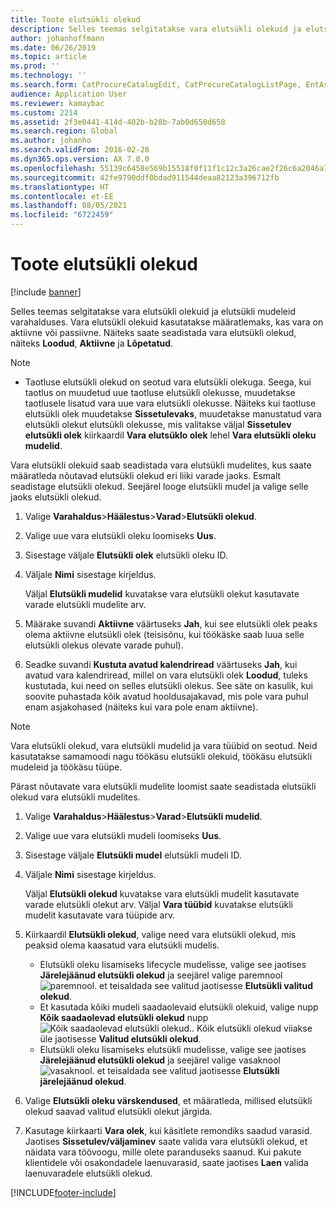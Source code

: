 ```yaml
---
title: Toote elutsükli olekud
description: Selles teemas selgitatakse vara elutsükli olekuid ja elutsükli mudeleid varahalduses.
author: johanhoffmann
ms.date: 06/26/2019
ms.topic: article
ms.prod: ''
ms.technology: ''
ms.search.form: CatProcureCatalogEdit, CatProcureCatalogListPage, EntAssetLifecycleModelStateNext, EntAssetObjectLifecycleState, EntAssetLifecycleStateUpdate, EntAssetObjectLifecycleModel
audience: Application User
ms.reviewer: kamaybac
ms.custom: 2214
ms.assetid: 2f3e0441-414d-402b-b28b-7ab0d650d658
ms.search.region: Global
ms.author: johanho
ms.search.validFrom: 2016-02-28
ms.dyn365.ops.version: AX 7.0.0
ms.openlocfilehash: 55139c6458e569b15518f0f11f1c12c3a26cae2f26c6a2046a7ebdc1277cb144
ms.sourcegitcommit: 42fe9790ddf0bdad911544deaa82123a396712fb
ms.translationtype: HT
ms.contentlocale: et-EE
ms.lasthandoff: 08/05/2021
ms.locfileid: "6722459"
---
```

# <a name="asset-lifecycle-states"></a>Toote elutsükli olekud

[!include [banner](../../includes/banner.md)]

 

Selles teemas selgitatakse vara elutsükli olekuid ja elutsükli mudeleid varahalduses. Vara elutsükli olekuid kasutatakse määratlemaks, kas vara on aktiivne või passiivne. Näiteks saate seadistada vara elutsükli olekud, näiteks **Loodud**, **Aktiivne** ja **Lõpetatud**.

> [!NOTE]
> - Taotluse elutsükli olekud on seotud vara elutsükli olekuga. Seega, kui taotlus on muudetud uue taotluse elutsükli olekusse, muudetakse taotlusele lisatud vara uue vara elutsükli olekusse. Näiteks kui taotluse elutsükli olek muudetakse **Sissetulevaks**, muudetakse manustatud vara elutsükli olekut elutsükli olekusse, mis valitakse väljal **Sissetulev elutsükli olek** kiirkaardil **Vara elutsüklo olek** lehel **Vara elutsükli oleku mudelid**. 


Vara elutsükli olekuid saab seadistada vara elutsükli mudelites, kus saate määratleda nõutavad elutsükli olekud eri liiki varade jaoks. Esmalt seadistage elutsükli olekud. Seejärel looge elutsükli mudel ja valige selle jaoks elutsükli olekud.

1. Valige **Varahaldus**\>**Häälestus**\>**Varad**\>**Elutsükli olekud**.
2. Valige uue vara elutsükli oleku loomiseks **Uus**.
3. Sisestage väljale **Elutsükli olek** elutsükli oleku ID.
4. Väljale **Nimi** sisestage kirjeldus.

    Väljal **Elutsükli mudelid** kuvatakse vara elutsükli olekut kasutavate varade elutsükli mudelite arv.

5. Määrake suvandi **Aktiivne** väärtuseks **Jah**, kui see elutsükli olek peaks olema aktiivne elutsükli olek (teisisõnu, kui töökäske saab luua selle elutsükli olekus olevate varade puhul).
6. Seadke suvandi **Kustuta avatud kalendriread** väärtuseks **Jah**, kui avatud vara kalendriread, millel on vara elutsükli olek **Loodud**, tuleks kustutada, kui need on selles elutsükli olekus. See säte on kasulik, kui soovite puhastada kõik avatud hooldusajakavad, mis pole vara puhul enam asjakohased (näiteks kui vara pole enam aktiivne).

> [!NOTE]
> Vara elutsükli olekud, vara elutsükli mudelid ja vara tüübid on seotud. Neid kasutatakse samamoodi nagu töökäsu elutsükli olekuid, töökäsu elutsükli mudeleid ja töökäsu tüüpe. 


Pärast nõutavate vara elutsükli mudelite loomist saate seadistada elutsükli olekud vara elutsükli mudelites.

1. Valige **Varahaldus**\>**Häälestus**\>**Varad**\>**Elutsükli mudelid**.
2. Valige uue vara elutsükli mudeli loomiseks **Uus**.
3. Sisestage väljale **Elutsükli mudel** elutsükli mudeli ID.
4. Väljale **Nimi** sisestage kirjeldus.

    Väljal **Elutsükli olekud** kuvatakse vara elutsükli mudelit kasutavate varade elutsükli olekut arv. Väljal **Vara tüübid** kuvatakse elutsükli mudelit kasutavate vara tüüpide arv.

5. Kiirkaardil **Elutsükli olekud**, valige need vara elutsükli olekud, mis peaksid olema kaasatud vara elutsükli mudelis.

    - Elutsükli oleku lisamiseks lifecycle mudelisse, valige see jaotises **Järelejäänud elutsükli olekud** ja seejärel valige paremnool ![paremnool.](media/15-setup-for-objects.png) et teisaldada see valitud jaotisesse **Elutsükli valitud olekud**.
    - Et kasutada kõiki mudeli saadaolevaid elutsükli olekuid, valige nupp **Kõik saadaolevad elutsükli olekud** nupp ![Kõik saadaolevad elutsükli olekud.](media/20-setup-for-objects.png). Kõik elutsükli olekud viiakse üle jaotisesse **Valitud elutsükli olekud**.
    - Elutsükli oleku lisamiseks elutsükli mudelisse, valige see jaotises **Järelejäänud elutsükli olekud** ja seejärel valige vasaknool ![vasaknool.](media/16-setup-for-objects.png) et teisaldada see valitud jaotisesse **Elutsükli järelejäänud olekud**.

6. Valige **Elutsükli oleku värskendused**, et määratleda, millised elutsükli olekud saavad valitud elutsükli olekut järgida.
7. Kasutage kiirkaarti **Vara olek**, kui käsitlete remondiks saadud varasid. Jaotises **Sissetulev/väljaminev** saate valida vara elutsükli olekud, et näidata vara töövoogu, mille olete paranduseks saanud. Kui pakute klientidele või osakondadele laenuvarasid, saate jaotises **Laen** valida laenuvaradele elutsükli olekud.


[!INCLUDE[footer-include](../../../includes/footer-banner.md)]